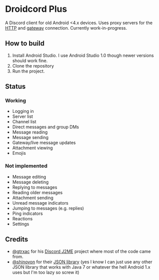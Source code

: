 # Droidcord Plus

A Discord client for old Android <4.x devices. Uses proxy servers for the [HTTP](https://github.com/gtrxAC/discord-j2me/blob/main/proxy) and [gateway](https://github.com/gtrxAC/discord-j2me-server) connection. Currently work-in-progress.

## How to build

1. Install Android Studio. I use Android Studio 1.0 though newer versions should work fine.
2. Clone the repository
3. Run the project.

## Status

### Working

* Logging in
* Server list
* Channel list
* Direct messages and group DMs
* Message reading
* Message sending
* Gateway/live message updates
* Attachment viewing
* Emojis

### Not implemented

* Message editing
* Message deleting
* Replying to messages
* Reading older messages
* Attachment sending
* Unread message indicators
* Jumping to messages (e.g. replies)
* Ping indicators
* Reactions
* Settings

## Credits

* [@gtrxac](https://github.com/gtrxAC) for his [Discord J2ME](https://github.com/gtrxAC/discord-j2me) project where most of the code came from.
* [@shinovon](https://github.com/shinovon) for their [JSON library](https://github.com/shinovon/NNJSON) (yes I know I can just use any other JSON library that works with Java 7 or whatever the hell Android 1.x uses but I'm too lazy so screw it)

